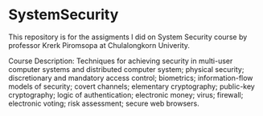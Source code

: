 # SystemSecurity
This repository is for the assigments I did on System Security course by professor Krerk Piromsopa at Chulalongkorn Univerity.

Course Description: Techniques for achieving security in multi-user computer systems and distributed computer system; physical security; discretionary and mandatory access control; biometrics; information-flow models of security; covert channels; elementary cryptography; public-key cryptography; logic of authentication; electronic money; virus; firewall; electronic voting; risk assessment; secure web browsers.

